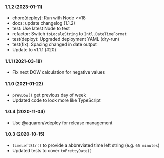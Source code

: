 #### 1.1.2 (2023-01-11)

- chore(deploy): Run with Node >=18
- docs: update changelog (1.1.2)
- test: Use latest Node to test
- refactor: Switch `toLocaleString` to `Intl.DateTimeFormat`
- test(deploy): Upgraded deployment YAML (dry-run)
- test(fix): Spacing changed in date output
- Update to v1.1.1 (#20)

#### 1.1.1 (2021-03-18)
- Fix next DOW calculation for negative values

#### 1.1.0 (2021-01-22)
- `prevDow()` get previous day of week
- Updated code to look more like TypeScript

#### 1.0.4 (2020-11-04)
- Use @aquaron/vdeploy for release management

#### 1.0.3 (2020-10-15)
- `timeLeftStr()` to provide a abbreviated time left string (e.g. `65 minutes`)
- Updated tests to cover `toPrettyDate()`
